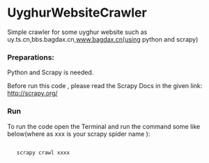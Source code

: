 # UyghurWebsiteCrawler
Simple crawler for some uyghur website such  as uy.ts.cn,bbs.bagdax.cn,www.bagdax.cn(using python and scrapy)

### Preparations:
Python and Scrapy is needed.

Before run this code , please read the Scrapy Docs in the given link:
http://scrapy.org/

### Run
To run the code open the Terminal and run the command some like below(where as xxx is your scrapy spider name ):

<code>
   scrapy crawl xxxx 
</code>

